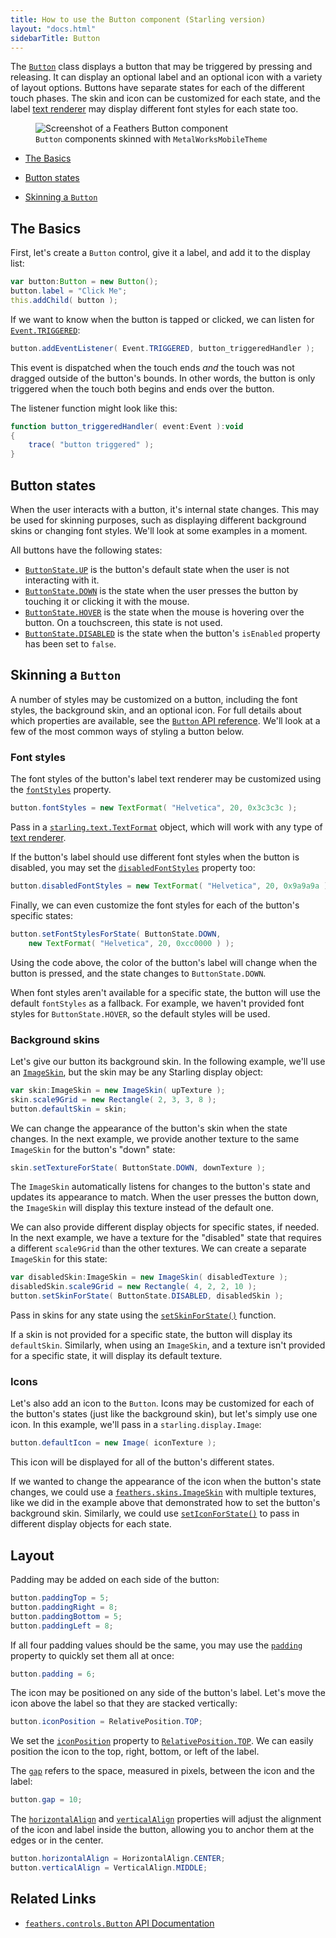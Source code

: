 ```yaml
---
title: How to use the Button component (Starling version)
layout: "docs.html"
sidebarTitle: Button
---
```


The [`Button`](/api-reference/feathers/controls/Button.html) class displays a button that may be triggered by pressing and releasing. It can display an optional label and an optional icon with a variety of layout options. Buttons have separate states for each of the different touch phases. The skin and icon can be customized for each state, and the label [text renderer](./text-renderers.md) may display different font styles for each state too.

<figure>
<img src="/learn/as3-starling/images/button.png" srcset="/learn/as3-starling/images/button@2x.png 2x" alt="Screenshot of a Feathers Button component" />
<figcaption><code>Button</code> components skinned with <code>MetalWorksMobileTheme</code></figcaption>
</figure>

- [The Basics](#the-basics)

- [Button states](#button-states)

- [Skinning a `Button`](#skinning-a-button)

## The Basics

First, let's create a `Button` control, give it a label, and add it to the display list:

```actionscript
var button:Button = new Button();
button.label = "Click Me";
this.addChild( button );
```

If we want to know when the button is tapped or clicked, we can listen for [`Event.TRIGGERED`](/api-reference/feathers/controls/BasicButton.html#event:triggered):

```actionscript
button.addEventListener( Event.TRIGGERED, button_triggeredHandler );
```

This event is dispatched when the touch ends _and_ the touch was not dragged outside of the button's bounds. In other words, the button is only triggered when the touch both begins and ends over the button.

The listener function might look like this:

```actionscript
function button_triggeredHandler( event:Event ):void
{
    trace( "button triggered" );
}
```

## Button states

When the user interacts with a button, it's internal state changes. This may be used for skinning purposes, such as displaying different background skins or changing font styles. We'll look at some examples in a moment.

All buttons have the following states:

- [`ButtonState.UP`](/api-reference/feathers/controls/ButtonState.html#UP) is the button's default state when the user is not interacting with it.
- [`ButtonState.DOWN`](/api-reference/feathers/controls/ButtonState.html#DOWN) is the state when the user presses the button by touching it or clicking it with the mouse.
- [`ButtonState.HOVER`](/api-reference/feathers/controls/ButtonState.html#HOVER) is the state when the mouse is hovering over the button. On a touchscreen, this state is not used.
- [`ButtonState.DISABLED`](/api-reference/feathers/controls/ButtonState.html#DISABLED) is the state when the button's `isEnabled` property has been set to `false`.

## Skinning a `Button`

A number of styles may be customized on a button, including the font styles, the background skin, and an optional icon. For full details about which properties are available, see the [`Button` API reference](/api-reference/feathers/controls/Button.html). We'll look at a few of the most common ways of styling a button below.

### Font styles

The font styles of the button's label text renderer may be customized using the [`fontStyles`](/api-reference/feathers/controls/Button.html#fontStyles) property.

```actionscript
button.fontStyles = new TextFormat( "Helvetica", 20, 0x3c3c3c );
```

Pass in a [`starling.text.TextFormat`](http://doc.starling-framework.org/current/starling/text/TextFormat.html) object, which will work with any type of [text renderer](./text-renderers.md).

If the button's label should use different font styles when the button is disabled, you may set the [`disabledFontStyles`](/api-reference/feathers/controls/Button.html#disabledFontStyles) property too:

```actionscript
button.disabledFontStyles = new TextFormat( "Helvetica", 20, 0x9a9a9a );
```

Finally, we can even customize the font styles for each of the button's specific states:

```actionscript
button.setFontStylesForState( ButtonState.DOWN,
	new TextFormat( "Helvetica", 20, 0xcc0000 ) );
```

Using the code above, the color of the button's label will change when the button is pressed, and the state changes to `ButtonState.DOWN`.

When font styles aren't available for a specific state, the button will use the default `fontStyles` as a fallback. For example, we haven't provided font styles for `ButtonState.HOVER`, so the default styles will be used.

### Background skins

Let's give our button its background skin. In the following example, we'll use an [`ImageSkin`](/api-reference/feathers/skins/ImageSkin.html), but the skin may be any Starling display object:

```actionscript
var skin:ImageSkin = new ImageSkin( upTexture );
skin.scale9Grid = new Rectangle( 2, 3, 3, 8 );
button.defaultSkin = skin;
```

We can change the appearance of the button's skin when the state changes. In the next example, we provide another texture to the same `ImageSkin` for the button's "down" state:

```actionscript
skin.setTextureForState( ButtonState.DOWN, downTexture );
```

The `ImageSkin` automatically listens for changes to the button's state and updates its appearance to match. When the user presses the button down, the `ImageSkin` will display this texture instead of the default one.

We can also provide different display objects for specific states, if needed. In the next example, we have a texture for the "disabled" state that requires a different `scale9Grid` than the other textures. We can create a separate `ImageSkin` for this state:

```actionscript
var disabledSkin:ImageSkin = new ImageSkin( disabledTexture );
disabledSkin.scale9Grid = new Rectangle( 4, 2, 2, 10 );
button.setSkinForState( ButtonState.DISABLED, disabledSkin );
```

Pass in skins for any state using the [`setSkinForState()`](</api-reference/feathers/controls/BasicButton.html#setSkinForState()>) function.

If a skin is not provided for a specific state, the button will display its `defaultSkin`. Similarly, when using an `ImageSkin`, and a texture isn't provided for a specific state, it will display its default texture.

### Icons

Let's also add an icon to the `Button`. Icons may be customized for each of the button's states (just like the background skin), but let's simply use one icon. In this example, we'll pass in a `starling.display.Image`:

```actionscript
button.defaultIcon = new Image( iconTexture );
```

This icon will be displayed for all of the button's different states.

If we wanted to change the appearance of the icon when the button's state changes, we could use a [`feathers.skins.ImageSkin`](/api-reference/feathers/skins/ImageSkin.html) with multiple textures, like we did in the example above that demonstrated how to set the button's background skin. Similarly, we could use [`setIconForState()`](</api-reference/feathers/controls/Button.html#setIconForState()>) to pass in different display objects for each state.

## Layout

Padding may be added on each side of the button:

```actionscript
button.paddingTop = 5;
button.paddingRight = 8;
button.paddingBottom = 5;
button.paddingLeft = 8;
```

If all four padding values should be the same, you may use the [`padding`](/api-reference/feathers/controls/Button.html#padding) property to quickly set them all at once:

```actionscript
button.padding = 6;
```

The icon may be positioned on any side of the button's label. Let's move the icon above the label so that they are stacked vertically:

```actionscript
button.iconPosition = RelativePosition.TOP;
```

We set the [`iconPosition`](/api-reference/feathers/controls/Button.html#iconPosition) property to [`RelativePosition.TOP`](/api-reference/feathers/layout/RelativePosition.html#TOP). We can easily position the icon to the top, right, bottom, or left of the label.

The [`gap`](/api-reference/feathers/controls/Button.html#gap) refers to the space, measured in pixels, between the icon and the label:

```actionscript
button.gap = 10;
```

The [`horizontalAlign`](/api-reference/feathers/controls/Button.html#horizontalAlign) and [`verticalAlign`](/api-reference/feathers/controls/Button.html#verticalAlign) properties will adjust the alignment of the icon and label inside the button, allowing you to anchor them at the edges or in the center.

```actionscript
button.horizontalAlign = HorizontalAlign.CENTER;
button.verticalAlign = VerticalAlign.MIDDLE;
```

## Related Links

- [`feathers.controls.Button` API Documentation](/api-reference/feathers/controls/Button.html)
